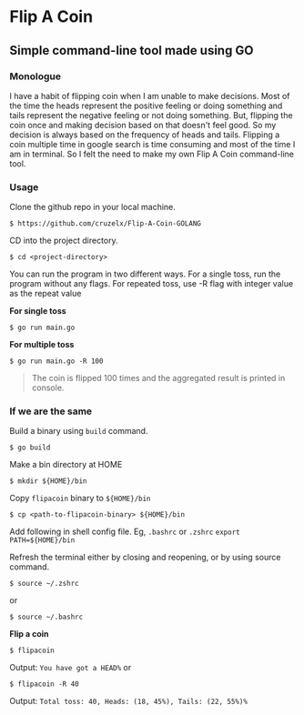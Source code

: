 # Flip A Coin
## Simple command-line tool made using GO
### Monologue
I have a habit of flipping coin when I am unable to make decisions. Most of the time the heads represent the positive feeling or doing something and tails represent the negative feeling or not doing something. But, flipping the coin once and making decision based on that doesn't feel good. So my decision is always based on the frequency of heads and tails. Flipping a coin multiple time in google search is time consuming and most of the time I am in terminal. So I felt the need to make my own Flip A Coin command-line tool.

### Usage
Clone the github repo in your local machine.
```
$ https://github.com/cruzelx/Flip-A-Coin-GOLANG
```
CD into the project directory.
```
$ cd <project-directory>
```
You can run the program in two different ways. For a single toss, run the program without any flags. For repeated toss, use -R flag with integer value as the repeat value

**For single toss**
```
$ go run main.go
```

**For multiple toss**
```
$ go run main.go -R 100
```
> The coin is flipped 100 times and the aggregated result is printed in console.

### If we are the same
Build a binary using `build` command.
```
$ go build
```
Make a bin directory at HOME
```
$ mkdir ${HOME}/bin
```

Copy `flipacoin` binary to `${HOME}/bin`
```
$ cp <path-to-flipacoin-binary> ${HOME}/bin
```

Add following in shell config file. Eg, `.bashrc` or `.zshrc`
`export PATH=${HOME}/bin`

Refresh the terminal either by closing and reopening, or by using source command.
```
$ source ~/.zshrc
``` 
or
```
$ source ~/.bashrc
```

**Flip a coin**
```
$ flipacoin
```
Output: `You have got a HEAD%`
or 
```
$ flipacoin -R 40
```
Output: `Total toss: 40, Heads: (18, 45%), Tails: (22, 55%)%`


